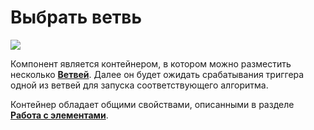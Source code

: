 # Выбрать ветвь

![](<../../../../.gitbook/assets/Выбрать ветвь.png>)

Компонент является контейнером, в котором можно разместить несколько [**Ветвей**](https://docs.primo-rpa.ru/primo-rpa/g_elements/osnovnye-elementy/els_logic/el_logic_branch). Далее он будет ожидать срабатывания триггера одной из ветвей для запуска соответствующего алгоритма.

Контейнер обладает общими свойствами, описанными в разделе  [**Работа с элементами**](https://docs.primo-rpa.ru/primo-rpa/primo-studio/process/elements).
